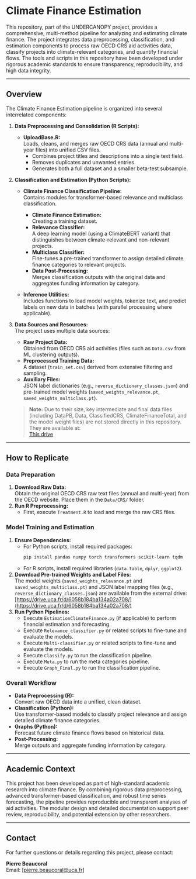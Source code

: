 # Climate Finance Estimation

This repository, part of the UNDERCANOPY project, provides a comprehensive, multi-method pipeline for analyzing and estimating climate finance. The project integrates data preprocessing, classification, and estimation components to process raw OECD CRS aid activities data, classify projects into climate-relevant categories, and quantify financial flows. The tools and scripts in this repository have been developed under rigorous academic standards to ensure transparency, reproducibility, and high data integrity.

---

## Overview

The Climate Finance Estimation pipeline is organized into several interrelated components:

1. **Data Preprocessing and Consolidation (R Scripts):**  
   - **UploadBase.R:**  
     Loads, cleans, and merges raw OECD CRS data (annual and multi-year files) into unified CSV files.  
     - Combines project titles and descriptions into a single text field.
     - Removes duplicates and unwanted entries.
     - Generates both a full dataset and a smaller beta-test subsample.

2. **Classification and Estimation (Python Scripts):**  
   - **Climate Finance Classification Pipeline:**  
     Contains modules for transformer-based relevance and multiclass classification.
     - **Climate Finance Estimation:**  
       Creating a training dataset. 
     - **Relevance Classifier:**  
       A deep learning model (using a ClimateBERT variant) that distinguishes between climate-relevant and non-relevant projects.
     - **Multiclass Classifier:**  
       Fine-tunes a pre-trained transformer to assign detailed climate finance categories to relevant projects.
     - **Data Post-Processing:**  
       Merges classification outputs with the original data and aggregates funding information by category.

   - **Inference Utilities:**  
     Includes functions to load model weights, tokenize text, and predict labels on new data in batches (with parallel processing where applicable).

3. **Data Sources and Resources:**  
   The project uses multiple data sources:
   - **Raw Project Data:**  
     Obtained from OECD CRS aid activities (files such as `Data.csv` from ML clustering outputs).
   - **Preprocessed Training Data:**  
     A dataset (`train_set.csv`) derived from extensive filtering and sampling.
   - **Auxiliary Files:**  
     JSON label dictionaries (e.g., `reverse_dictionary_classes.json`) and pre-trained model weights (`saved_weights_relevance.pt`, `saved_weights_multiclass.pt`).

   > **Note:** Due to their size, key intermediate and final data files (including DataPB, Data, ClassifiedCRS, ClimateFinanceTotal, and the model weight files) are not stored directly in this repository. They are available at:  
   > [This drive](https://drive.uca.fr/d/6058b184ba134a02a708/)

---


## How to Replicate

### Data Preparation
1. **Download Raw Data:**  
   Obtain the original OECD CRS raw text files (annual and multi-year) from the OECD website. Place them in the `Data/CRS/` folder.
2. **Run R Preprocessing:**  
   - First, execute `Treatment.R` to load and merge the raw CRS files.
  
### Model Training and Estimation
1. **Ensure Dependencies:**  
   - For Python scripts, install required packages:
     ```bash
     pip install pandas numpy torch transformers scikit-learn tqdm
     ```
   - For R scripts, install required libraries (`data.table`, `dplyr`, `ggplot2`).
2. **Download Pre-trained Weights and Label Files:**  
   The model weights (`saved_weights_relevance.pt` and `saved_weights_multiclass.pt`) and JSON label mapping files (e.g., `reverse_dictionary_classes.json`) are available from the external drive:
   [https://drive.uca.fr/d/6058b184ba134a02a708/](https://drive.uca.fr/d/6058b184ba134a02a708/)
3. **Run Python Pipelines:**  
   - Execute `EstimationClimateFinance.py` (if applicable) to perform financial estimation and forecasting.
   - Execute `Relevance_classifier.py` or related scripts to fine-tune and evaluate the models.
   - Execute `Multi-classifier.py` or related scripts to fine-tune and evaluate the models.
   - Execute `Classify.py` to run the classification pipeline.
   - Execute `Meta.py` to run the meta categories pipeline.
   - Execute `Graph_Final.py` to run the classification pipeline.


### Overall Workflow
- **Data Preprocessing (R):**  
  Convert raw OECD data into a unified, clean dataset.
- **Classification (Python):**  
  Use transformer-based models to classify project relevance and assign detailed climate finance categories.
- **Graphs (Python):**  
  Forecast future climate finance flows based on historical data.
- **Post-Processing:**  
  Merge outputs and aggregate funding information by category.
---

## Academic Context

This project has been developed as part of high-standard academic research into climate finance. By combining rigorous data preprocessing, advanced transformer-based classification, and robust time series forecasting, the pipeline provides reproducible and transparent analyses of aid activities. The modular design and detailed documentation support peer review, reproducibility, and potential extension by other researchers.

---

## Contact

For further questions or details regarding this project, please contact:

**Pierre Beaucoral**  
Email: [pierre.beaucoral@uca.fr]

